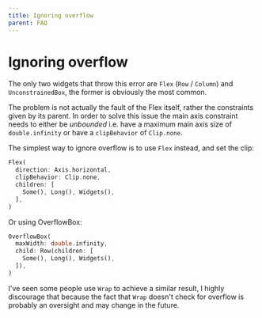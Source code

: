 ```yaml
---
title: Ignoring overflow
parent: FAQ
---
```


# Ignoring overflow

The only two widgets that throw this error are `Flex` (`Row` / `Column`) and `UnconstrainedBox`, the former is obviously
the most common.

The problem is not actually the fault of the Flex itself, rather the constraints given by its parent. In order to solve
this issue the main axis constraint needs to either be *unbounded* i.e. have a maximum main axis size of
`double.infinity` or have a `clipBehavior` of `Clip.none`.

The simplest way to ignore overflow is to use `Flex` instead, and set the clip:

```dart
Flex(
  direction: Axis.horizontal,
  clipBehavior: Clip.none,
  children: [
    Some(), Long(), Widgets(),
  ],
)
```

Or using OverflowBox:

```dart
OverflowBox(
  maxWidth: double.infinity,
  child: Row(children: [
    Some(), Long(), Widgets(),
  ]),
)
```

I've seen some people use `Wrap` to achieve a similar result, I highly discourage that because the fact that `Wrap`
doesn't check for overflow is probably an oversight and may change in the future.